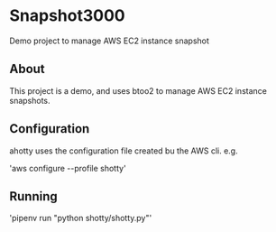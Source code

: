 # Snapshot3000
Demo project to manage AWS EC2 instance snapshot

## About

This project is a demo, and uses btoo2 to manage AWS EC2 instance snapshots.

## Configuration

ahotty uses the configuration file created bu the AWS cli. e.g.

'aws configure --profile shotty'

## Running

'pipenv run "python shotty/shotty.py"'
